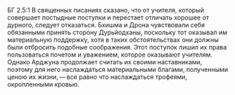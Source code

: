 БГ 2.5:1	В священных писаниях сказано, что от учителя, который совершает постыдные поступки и перестает отличать хорошее от дурного, следует отказаться. Бхишма и Дрона чувствовали себя обязанными принять сторону Дурьйодханы, поскольку тот оказывал им материальную поддержку, хотя в таких обстоятельствах они должны были отбросить подобные соображения. Этот поступок лишил их права пользоваться почетом и уважением, которое оказывают учителям. Однако Арджуна продолжает считать их своими наставниками, поэтому для него наслаждаться материальными благами, полученными ценою их жизни, — все равно что наслаждаться трофеями, окропленными кровью.